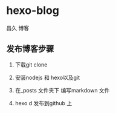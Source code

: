 # hexo-blog

昌久 博客 

## 发布博客步骤

1. 下载git clone

2. 安装nodejs 和 hexo以及git

3. 在_posts 文件夹下 编写markdown 文件 

4. hexo d 发布到github 上